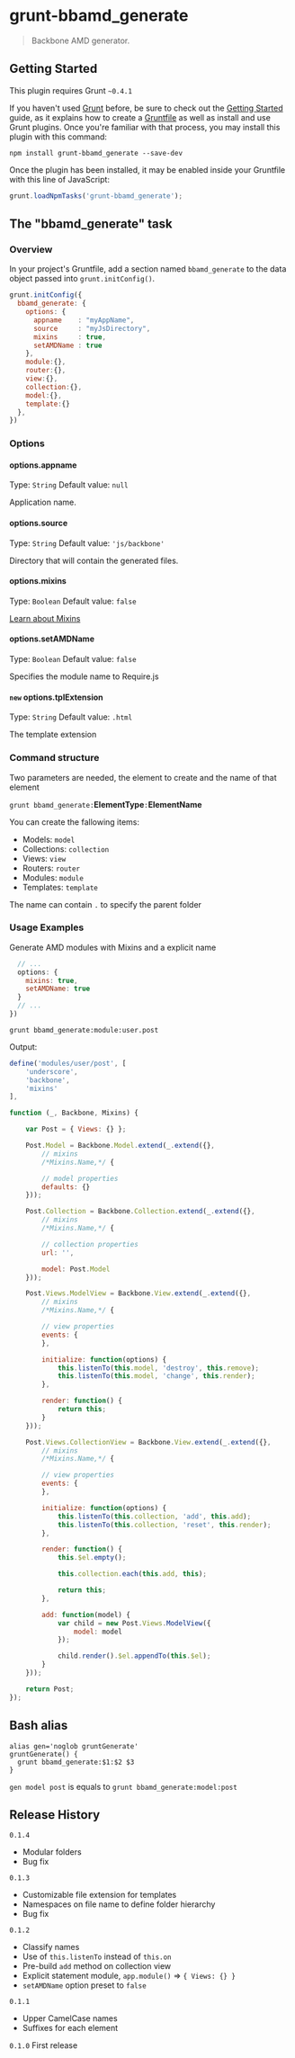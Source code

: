 # grunt-bbamd_generate

> Backbone AMD generator.

## Getting Started
This plugin requires Grunt `~0.4.1`

If you haven't used [Grunt](http://gruntjs.com/) before, be sure to check out the [Getting Started](http://gruntjs.com/getting-started) guide, as it explains how to create a [Gruntfile](http://gruntjs.com/sample-gruntfile) as well as install and use Grunt plugins. Once you're familiar with that process, you may install this plugin with this command:

```shell
npm install grunt-bbamd_generate --save-dev
```

Once the plugin has been installed, it may be enabled inside your Gruntfile with this line of JavaScript:

```js
grunt.loadNpmTasks('grunt-bbamd_generate');
```

## The "bbamd_generate" task

### Overview
In your project's Gruntfile, add a section named `bbamd_generate` to the data object passed into `grunt.initConfig()`.

```js
grunt.initConfig({
  bbamd_generate: {
    options: {
      appname    : "myAppName",
      source     : "myJsDirectory",
      mixins     : true,
      setAMDName : true
    },
    module:{},
    router:{},
    view:{},
    collection:{},
    model:{},
    template:{}
  },
})
```

### Options

#### options.appname
Type: `String`
Default value: `null`

Application name.

#### options.source
Type: `String`
Default value: `'js/backbone'`

Directory that will contain the generated files.

#### options.mixins
Type: `Boolean`
Default value: `false`

[Learn about Mixins](http://ricostacruz.com/backbone-patterns/#mixins)

#### options.setAMDName
Type: `Boolean`
Default value: `false`

Specifies the module name to Require.js

#### `new` options.tplExtension
Type: `String`
Default value: `.html`

The template extension

### Command structure

Two parameters are needed, the element to create and the name of that element

`grunt bbamd_generate:`**ElementType**`:`**ElementName**

You can create the fallowing items:
  * Models: `model`
  * Collections: `collection`
  * Views: `view`
  * Routers: `router`
  * Modules: `module`
  * Templates: `template`

The name can contain `.` to specify the parent folder

### Usage Examples

Generate AMD modules with Mixins and a explicit name

```js
  // ...
  options: {
    mixins: true,
    setAMDName: true
  }
  // ...
})
```

```shell
grunt bbamd_generate:module:user.post
```

Output:

```js
define('modules/user/post', [
	'underscore',
	'backbone',
	'mixins'
],

function (_, Backbone, Mixins) {

	var Post = { Views: {} };

	Post.Model = Backbone.Model.extend(_.extend({},
		// mixins
		/*Mixins.Name,*/ {

		// model properties
		defaults: {}
	}));

	Post.Collection = Backbone.Collection.extend(_.extend({},
		// mixins
		/*Mixins.Name,*/ {

		// collection properties
		url: '',

		model: Post.Model
	}));

	Post.Views.ModelView = Backbone.View.extend(_.extend({},
		// mixins
		/*Mixins.Name,*/ {

		// view properties
		events: {
		},

		initialize: function(options) {
			this.listenTo(this.model, 'destroy', this.remove);
			this.listenTo(this.model, 'change', this.render);
		},

		render: function() {
			return this;
		}
	}));

	Post.Views.CollectionView = Backbone.View.extend(_.extend({},
		// mixins
		/*Mixins.Name,*/ {

		// view properties
		events: {
		},

		initialize: function(options) {
			this.listenTo(this.collection, 'add', this.add);
			this.listenTo(this.collection, 'reset', this.render);
		},

		render: function() {
			this.$el.empty();

			this.collection.each(this.add, this);

			return this;
		},

		add: function(model) {
			var child = new Post.Views.ModelView({
				model: model
			});

			child.render().$el.appendTo(this.$el);
		}
	}));

	return Post;
});
```

## Bash alias

```shell
alias gen='noglob gruntGenerate'
gruntGenerate() {
  grunt bbamd_generate:$1:$2 $3
}
```

`gen model post` is equals to `grunt bbamd_generate:model:post`

## Release History

`0.1.4`
  * Modular folders
  * Bug fix

`0.1.3`
  * Customizable file extension for templates
  * Namespaces on file name to define folder hierarchy
  * Bug fix

`0.1.2`
  * Classify names
  * Use of `this.listenTo` instead of `this.on`
  * Pre-build `add` method on collection view
  * Explicit statement module, `app.module()` => `{ Views: {} }`
  * `setAMDName` option preset to `false`

`0.1.1`
  * Upper CamelCase names
  * Suffixes for each element

`0.1.0` First release
